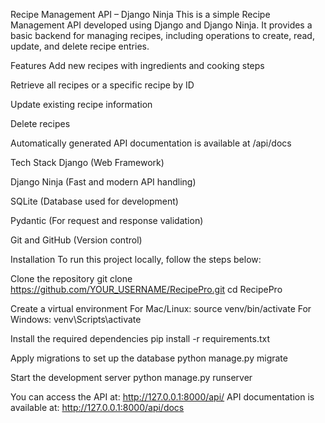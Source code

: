 Recipe Management API – Django Ninja
This is a simple Recipe Management API developed using Django and Django Ninja. It provides a basic backend for managing recipes, including operations to create, read, update, and delete recipe entries.

Features
Add new recipes with ingredients and cooking steps

Retrieve all recipes or a specific recipe by ID

Update existing recipe information

Delete recipes

Automatically generated API documentation is available at /api/docs

Tech Stack
Django (Web Framework)

Django Ninja (Fast and modern API handling)

SQLite (Database used for development)

Pydantic (For request and response validation)

Git and GitHub (Version control)

Installation
To run this project locally, follow the steps below:

Clone the repository
git clone https://github.com/YOUR_USERNAME/RecipePro.git
cd RecipePro

Create a virtual environment
For Mac/Linux: source venv/bin/activate
For Windows: venv\Scripts\activate

Install the required dependencies
pip install -r requirements.txt

Apply migrations to set up the database
python manage.py migrate

Start the development server
python manage.py runserver

You can access the API at: http://127.0.0.1:8000/api/
API documentation is available at: http://127.0.0.1:8000/api/docs

